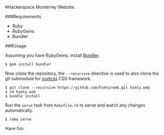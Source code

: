 #Hackerspace Monterrey Website.

###Requirements

- Ruby
- RubyGems
- Bundler

###Usage

Assuming you have RubyGems, install [Bundler](http://bundler.io).

	$ gem install bundler

Now clone the repository, the `--recursive` directive is used to also clone the
git submodule for [inuitcss](http://inuitcss.com) CSS framework.

	$ git clone --recursive https://github.com/hsmty/web.git hsmty.web
	$ cd hsmty.web
	$ bundle install

Run the `serve` task from `Rakefile.rb` to serve and watch any changes automatically.

	$ rake serve

Have fun.
